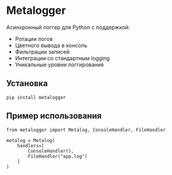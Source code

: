 # Metalogger

Асинхронный логгер для Python с поддержкой:
- Ротации логов
- Цветного вывода в консоль
- Фильтрации записей
- Интеграции со стандартным logging
- Уникальные уровни логгирования

## Установка
```
pip install metalogger

```
## Пример использования

```
from metalogger import Metalog, ConsoleHandler, FileHandler

metalog = Metalog(
    handlers=[
        ConsoleHandler(),
        FileHandler("app.log")
    ]
)